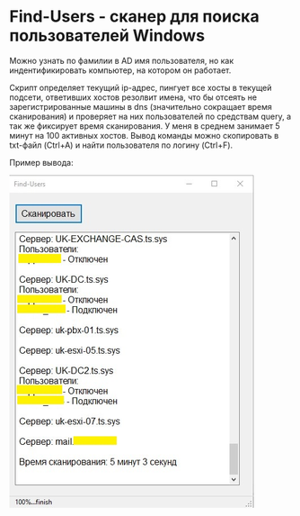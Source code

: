 # Find-Users - сканер для поиска пользователей Windows
Можно узнать по фамилии в AD имя пользователя, но как индентификировать компьютер, на котором он работает.

Скрипт определяет текущий ip-адрес, пингует все хосты в текущей подсети, ответивших хостов резолвит имена, что бы отсеять не зарегистрированные машины в dns (значительно сокращает время сканирования) и проверяет на них пользователей по средствам query, а так же фиксирует время сканирования. У меня в среднем занимает 5 минут на 100 активных хостов. Вывод команды можно скопировать в txt-файл (Ctrl+A) и найти пользователя по логину (Ctrl+F).

Пример вывода:

![Image alt](https://github.com/Lifailon/Find-Users/blob/rsa/interface.jpg)
